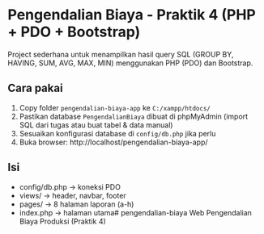 # Pengendalian Biaya - Praktik 4 (PHP + PDO + Bootstrap)
Project sederhana untuk menampilkan hasil query SQL (GROUP BY, HAVING, SUM, AVG, MAX, MIN) menggunakan PHP (PDO) dan Bootstrap.

## Cara pakai
1. Copy folder `pengendalian-biaya-app` ke `C:/xampp/htdocs/`
2. Pastikan database `PengendalianBiaya` dibuat di phpMyAdmin (import SQL dari tugas atau buat tabel & data manual)
3. Sesuaikan konfigurasi database di `config/db.php` jika perlu
4. Buka browser: http://localhost/pengendalian-biaya-app/

## Isi
- config/db.php -> koneksi PDO
- views/ -> header, navbar, footer
- pages/ -> 8 halaman laporan (a-h)
- index.php -> halaman utama# pengendalian-biaya
Web Pengendalian Biaya Produksi (Praktik 4)
